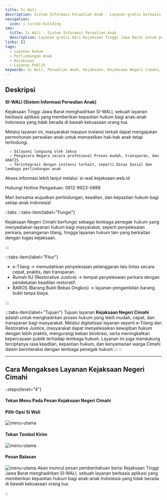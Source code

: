 ```yaml
---
title: Si Wali
description: Sistem Informasi Perwalian Anak - Layanan gratis berbasis aplikasi untuk kepastian hukum anak yang tidak di bawah kekuasaan orang tua.
navigation:
  icon: i-lucide-building
seo:
  title: Si Wali - Sistem Informasi Perwalian Anak
  description: Layanan gratis dari Kejaksaan Tinggi Jawa Barat untuk permohonan perwalian anak. Dilayani jaksa profesional, transparan, dan terintegrasi.
links: []
tags:
  - Layanan Hukum
  - Perlindungan Anak
  - Kejaksaan
  - Layanan Publik
keywords: Si Wali, Perwalian Anak, Kejaksaan, Kejaksaan Negeri Cimahi, Kejaksaan Tinggi Jawa Barat, Layanan Hukum, Kepastian Hukum, e-Tilang, Restorative Justice, Hukum, perlindungan anak, permohonan perwalian
---
```


## Deskripsi

**SI-WALI (Sistem Informasi Perwalian Anak)**

Kejaksaan Tinggi Jawa Barat menghadirkan SI-WALI, sebuah layanan berbasis aplikasi yang memberikan kepastian hukum bagi anak-anak Indonesia yang tidak berada di bawah kekuasaan orang tua.

Melalui layanan ini, masyarakat maupun instansi terkait dapat mengajukan permohonan perwalian anak untuk memastikan hak-hak anak tetap terlindungi.

      ✓ Dilayani langsung oleh Jaksa
      ✓ Pengacara Negara secara profesional Proses mudah, transparan, dan GRATIS
      ✓ Terintegrasi dengan instansi terkait, seperti Dinas Sosial dan lembaga perlindungan anak

Akses informasi lebih lanjut melalui:
si-wali.kejaksaan.web.id

Hubungi Hotline Pengaduan:
0812-9923-0888

Mari bersama wujudkan perlindungan, keadilan, dan kepastian hukum bagi setiap anak Indonesia!


::tabs
:::tabs-item{label="Fungsi"}

Kejaksaan Negeri Cimahi berfungsi sebagai lembaga penegak hukum yang menyediakan layanan hukum bagi masyarakat, seperti penyelesaian perkara, penanganan tilang, hingga layanan hukum lain yang berkaitan dengan tugas kejaksaan.

:::

:::tabs-item{label="Fitur"}

- e-Tilang → memudahkan penyelesaian pelanggaran lalu lintas secara cepat, praktis, dan transparan.
- Rumah RJ (Restorative Justice) → tempat penyelesaian perkara dengan pendekatan keadilan restoratif.
- BAROS (Barang Bukti Bebas Ongkos) → layanan pengambilan barang bukti tanpa biaya.

:::

:::tabs-item{label="Tujuan"}
Tujuan layanan **Kejaksaan Negeri Cimahi** adalah untuk menghadirkan proses hukum yang lebih mudah, cepat, dan transparan bagi masyarakat. Melalui digitalisasi layanan seperti e-Tilang dan Restorative Justice, masyarakat dapat menyelesaikan kewajiban hukum dengan lebih praktis, mengurangi beban birokrasi, serta meningkatkan kepercayaan publik terhadap lembaga hukum. Layanan ini juga mendukung terciptanya rasa keadilan, kepastian hukum, dan kenyamanan warga Cimahi dalam berinteraksi dengan lembaga penegak hukum
:::
::

---


## Cara Mengakses Layanan Kejaksaan Negeri Cimahi

::steps{level="4"}

#### Tekan Menu Pada Pesan Kejaksaan Negeri Cimahi

#### Pilih Opsi Si Wali
![menu-utama](/kejaksaan-negeri-cimahi/opsi-siwali.jpg)

#### Tekan Tombol Kirim
![menu-utama](/kejaksaan-negeri-cimahi/kirim-siwali.jpg)

#### Pesan Balasan
![menu-utama](/kejaksaan-negeri-cimahi/balasan-siwali.jpg)
Akan muncul pesan pemberitahuan berisi Kejaksaan Tinggi Jawa Barat menghadirkan SI-WALI, sebuah layanan berbasis aplikasi yang memberikan kepastian hukum bagi anak-anak Indonesia yang tidak berada di bawah kekuasaan orang tua.

::